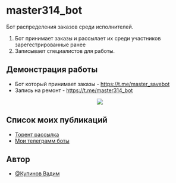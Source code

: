 # master314_bot
Бот распределения заказов среди исполнителей.

1. Бот принимает заказы и рассылает их среди участников зарегестрированные ранее
2. Записывает специалистов для работы. 


## Демонстрация работы


- Бот который принимает заказы  - https://t.me/master_savebot
- Запись на ремонт				- https://t.me/master314_bot




<div id="header" align="center">
  <img src="https://i.ibb.co/PzpsNGM/image.jpg" />
</div>






## Список моих публикаций 

 - [Торент рассылка ](https://github.com/Izofen/torrent)
 - [Мои телеграмм боты](https://github.com/Izofen/my_bots)
 
 
 ## Автор

- [@Купинов Вадим ](https://t.me/a123_master)

